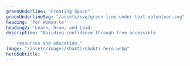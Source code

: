 ```yaml
---
greenUnderline: "Creating Space"
greenUnderlineSvg: "/assets/svg/green-line-under-text-volunteer.svg"
heading: 'for Women to' 
heading2: 'Learn, Grow, and Lead.'
description: "Building confidence through free accessible 

    resources and education."
image: "/assets/images/shakti/shakti-hero.webp"
heroSubtitle: ''
---
```





















<!-- ---
title: " A dedicated initiative aimed at fostering the development of women "
description : "There is no force more powerful than a woman determined to rise."
--- -->
